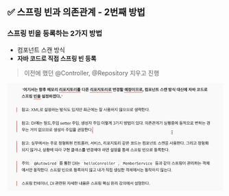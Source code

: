 ## ✅ 스프링 빈과 의존관계 - 2번째 방법


### 스프링 빈을 등록하는 2가지 방법
- 컴포넌트 스캔 방식
- **자바 코드로 직접 스프링 빈 등록**

> 이전에 했던 @Controller, @Repository 지우고 진행


![img_5.png](img_5.png)